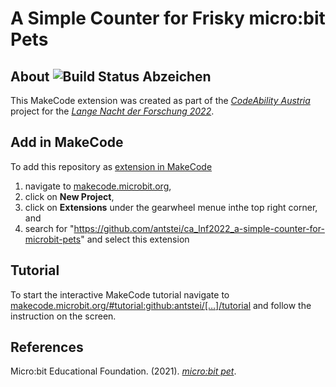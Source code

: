 # A Simple Counter for Frisky micro:bit Pets 

## About ![Build Status Abzeichen](https://github.com/antstei/ca_lnf2022_a-simple-counter-for-microbit-pets/workflows/MakeCode/badge.svg)
This MakeCode extension was created as part of the _[CodeAbility Austria](https://codeability.uibk.ac.at)_ project for the _[Lange Nacht der Forschung 2022](https://langenachtderforschung.at/station/2903)_.

## Add in MakeCode
To add this repository as [extension in MakeCode](https://makecode.microbit.org/extensions)

1. navigate to [makecode.microbit.org](https://makecode.microbit.org/),
2. click on **New Project**,
3. click on **Extensions** under the gearwheel menue inthe top right corner, and
4. search for "https://github.com/antstei/ca_lnf2022_a-simple-counter-for-microbit-pets" and select this extension

## Tutorial
To start the interactive MakeCode tutorial navigate to [makecode.microbit.org/#tutorial:github:antstei/[…]/tutorial](https://makecode.microbit.org/#tutorial:github:antstei/ca_lnf2022_a-simple-counter-for-microbit-pets/tutorial) and follow the instruction on the screen.

## References
Micro:bit Educational Foundation. (2021). _[micro:bit pet](https://www.microbit.org/projects/make-it-code-it/microbit-pet/)_.